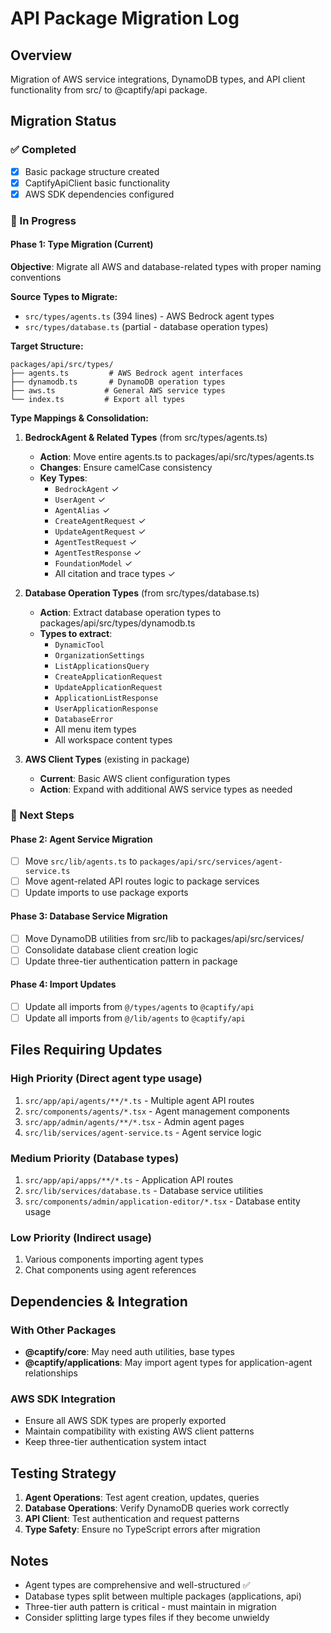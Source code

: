 # API Package Migration Log

## Overview

Migration of AWS service integrations, DynamoDB types, and API client functionality from src/ to @captify/api package.

## Migration Status

### ✅ Completed

- [x] Basic package structure created
- [x] CaptifyApiClient basic functionality
- [x] AWS SDK dependencies configured

### 🔄 In Progress

#### **Phase 1: Type Migration (Current)**

**Objective**: Migrate all AWS and database-related types with proper naming conventions

**Source Types to Migrate:**

- `src/types/agents.ts` (394 lines) - AWS Bedrock agent types
- `src/types/database.ts` (partial - database operation types)

**Target Structure:**

```
packages/api/src/types/
├── agents.ts         # AWS Bedrock agent interfaces
├── dynamodb.ts       # DynamoDB operation types
├── aws.ts           # General AWS service types
└── index.ts         # Export all types
```

**Type Mappings & Consolidation:**

1. **BedrockAgent & Related Types** (from src/types/agents.ts)

   - **Action**: Move entire agents.ts to packages/api/src/types/agents.ts
   - **Changes**: Ensure camelCase consistency
   - **Key Types**:
     - `BedrockAgent` ✓
     - `UserAgent` ✓
     - `AgentAlias` ✓
     - `CreateAgentRequest` ✓
     - `UpdateAgentRequest` ✓
     - `AgentTestRequest` ✓
     - `AgentTestResponse` ✓
     - `FoundationModel` ✓
     - All citation and trace types ✓

2. **Database Operation Types** (from src/types/database.ts)

   - **Action**: Extract database operation types to packages/api/src/types/dynamodb.ts
   - **Types to extract**:
     - `DynamicTool`
     - `OrganizationSettings`
     - `ListApplicationsQuery`
     - `CreateApplicationRequest`
     - `UpdateApplicationRequest`
     - `ApplicationListResponse`
     - `UserApplicationResponse`
     - `DatabaseError`
     - All menu item types
     - All workspace content types

3. **AWS Client Types** (existing in package)
   - **Current**: Basic AWS client configuration types
   - **Action**: Expand with additional AWS service types as needed

### 🎯 Next Steps

#### **Phase 2: Agent Service Migration**

- [ ] Move `src/lib/agents.ts` to `packages/api/src/services/agent-service.ts`
- [ ] Move agent-related API routes logic to package services
- [ ] Update imports to use package exports

#### **Phase 3: Database Service Migration**

- [ ] Move DynamoDB utilities from src/lib to packages/api/src/services/
- [ ] Consolidate database client creation logic
- [ ] Update three-tier authentication pattern in package

#### **Phase 4: Import Updates**

- [ ] Update all imports from `@/types/agents` to `@captify/api`
- [ ] Update all imports from `@/lib/agents` to `@captify/api`

## Files Requiring Updates

### High Priority (Direct agent type usage)

1. `src/app/api/agents/**/*.ts` - Multiple agent API routes
2. `src/components/agents/*.tsx` - Agent management components
3. `src/app/admin/agents/**/*.tsx` - Admin agent pages
4. `src/lib/services/agent-service.ts` - Agent service logic

### Medium Priority (Database types)

1. `src/app/api/apps/**/*.ts` - Application API routes
2. `src/lib/services/database.ts` - Database service utilities
3. `src/components/admin/application-editor/*.tsx` - Database entity usage

### Low Priority (Indirect usage)

1. Various components importing agent types
2. Chat components using agent references

## Dependencies & Integration

### With Other Packages

- **@captify/core**: May need auth utilities, base types
- **@captify/applications**: May import agent types for application-agent relationships

### AWS SDK Integration

- Ensure all AWS SDK types are properly exported
- Maintain compatibility with existing AWS client patterns
- Keep three-tier authentication system intact

## Testing Strategy

1. **Agent Operations**: Test agent creation, updates, queries
2. **Database Operations**: Verify DynamoDB queries work correctly
3. **API Client**: Test authentication and request patterns
4. **Type Safety**: Ensure no TypeScript errors after migration

## Notes

- Agent types are comprehensive and well-structured ✅
- Database types split between multiple packages (applications, api)
- Three-tier auth pattern is critical - must maintain in migration
- Consider splitting large types files if they become unwieldy
